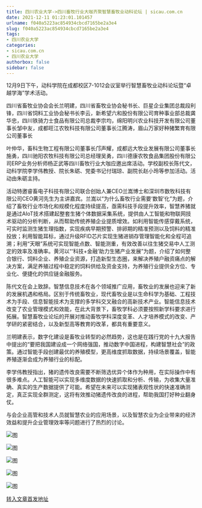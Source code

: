 ```yaml
---
title: 四川农业大学->四川畜牧行业大咖齐聚智慧畜牧业动科论坛 | sicau.com.cn
date: 2021-12-11 01:23:01.101457
urlname: f040a5223ac854934cbcd7165be2a3e4
slug: f040a5223ac854934cbcd7165be2a3e4
tags: 
- 四川农业大学
categories:
- sicau.com.cn
- 四川农业大学
authorbox: false
sidebar: false
---
```

12月9日下午，动科学院在成都校区7-1012会议室举行智慧畜牧业动科论坛暨“卓越学海”学术活动。

四川省畜牧业协会会长兰明建，四川省畜牧业协会秘书长、巨星企业集团总裁段利锋，四川省饲料工业协会秘书长李云，新希望六和股份有限公司育种事业部总裁龚华忠，四川铁骑力士食品有限公司总裁李宗均，绵阳明兴农业科技开发有限公司董事长邹中友，成都旺江农牧科技有限公司董事长江腾涛，眉山万家好种猪繁育有限公司董事长
<!--more-->
叶仲华，畜科生物工程有限公司董事长邝声耀，成都远大牧业发展有限公司董事长施勇，四川驰阳农牧科技有限公司总经理吴勇，四川德康农牧食品集团股份有限公司ERP业务分析师杨正武等四川畜牧行业大咖应邀出席活动。学校副校长陈代文，动科学院李学伟教授、院长朱砺、党委书记付瑞琼、副院长赵小玲等参加活动。活动由朱砺主持。

活动特邀睿畜电子科技有限公司联合创始人兼CEO兰嵩博士和深圳市数牧科技有限公司CEO黄河先生为主讲嘉宾。兰嵩以“为什么畜牧行业需要‘数智’化”为题，介绍了畜牧行业市场化和规模化程度持续提高，亟需科技手段提升效率，智慧养猪就是通过AIoT技术搭建起整套生猪个体数据采集系统，提供由人工智能和物联网技术驱动的分析判断，从而帮助传统养殖企业提质增效。如利用智能传感穿戴系统，可实时监测生猪生理指数，实现疾病早期预警、排卵期的精准预测以及饲料的精准投放；利用智能耳标，通过升级RFID芯片实现生猪进销存管理智能化和全程可追溯；利用“天眼”系统可实现智能点数、智能测重，有效改善以往生猪交易中人工测定的效率及准确率。黄河以“‘科技+金融’助力生猪产业发展”为题，介绍了如何整合银行、饲料企业、养殖企业资源，打造新型生态圈，来解决养殖户融资痛点的解决方案，满足养殖过程中稳定的饲料供给及资金支持，为养殖行业提供全方位、专业化、便捷化的供应链金融服务。

陈代文在会上致辞。智慧信息技术在各个领域推广应用，畜牧业的发展也迎来了新的发展机遇和格局。区别于传统畜牧业，现代畜牧业是以生命科学为基础、工程技术为手段、信息智能技术为支撑的多学科交叉融合的高新技术产业。智能信息技术改变了农业管理模式和效能，在此大背景下，畜牧学科必须要按照新学科要求进行拓展。智慧畜牧业论坛的开展对推动畜牧学科深度变革、人才培养模式的改变、产学研的紧密结合，以及新型高等教育的改革，都具有重要意义。

兰明建表示，数字化建设是畜牧业转型的必然趋势，这也是在践行党的十九大报告中提出的“要把我国建设成一个网络强国，推动数字中国进程，构建智慧社会”的政策。通过智能手段创建最优的养殖模型，更高维度抓取数据，持续场景覆盖，智能养殖逐渐会成为养殖行业的标配。

李学伟教授指出，猪的遗传改良需要不断筛选优异个体作为种用，在实际操作中有很多难点。人工智能可以实现多维度数据的快速抓取和分析、传输，为收集大量准确、真实的生产数据提供了可能。希望在未来可以实现猪表观性状的快速准确测定，真正实现全群测定，这将有效推动猪遗传改良的进程，帮助我国打好种业翻身仗。

与会企业高管和技术人员就智慧农业的应用场景，以及智慧农业为企业带来的经济效益和提升企业管理效率等问题进行了热烈的讨论。

![图](https://news.sicau.edu.cn/__local/8/CC/D6/CD1D16709441AF19632EBD71464_F28CC690_40916.jpg)

![图](https://news.sicau.edu.cn/__local/3/8D/6B/082BA711D4020B0D498DADE44E4_ED1E519F_44A0E.jpg)

![图](https://news.sicau.edu.cn/__local/3/40/F6/2B0292EB2418E16B1557A830F69_C975D778_34AD5.jpg)

![图](https://news.sicau.edu.cn/__local/8/86/39/C7058DCBE340C4482CC69CF8187_59AF8B31_424F1.jpg)

![图](https://news.sicau.edu.cn/__local/8/03/19/5E10DD343E87FE5FA22CB732B66_2B50CE31_456D8.jpg)

[转入文章首发地址](https://news.sicau.edu.cn/info/1078/65969.htm)
